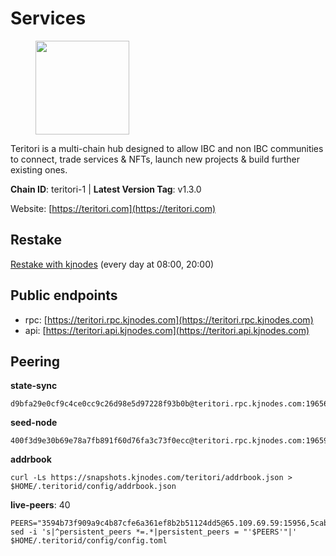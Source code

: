# Services

<figure><img src="https://raw.githubusercontent.com/kj89/testnet_manuals/main/pingpub/logos/teritori.png" width="150" alt=""><figcaption></figcaption></figure>

Teritori is a multi-chain hub designed to allow IBC and non IBC communities  to connect, trade services & NFTs, launch new projects & build further existing ones.

**Chain ID**: teritori-1 | **Latest Version Tag**: v1.3.0

Website: [https://teritori.com](https://teritori.com)

## Restake

[Restake with kjnodes](https://restake.app/teritori/torivaloper184ln03hkpt75uhrrr26f66kvcqvf4yn4nc2xjm) (every day at 08:00, 20:00)
## Public endpoints

* rpc: [https://teritori.rpc.kjnodes.com](https://teritori.rpc.kjnodes.com)
* api: [https://teritori.api.kjnodes.com](https://teritori.api.kjnodes.com)

## Peering

**state-sync**

```
d9bfa29e0cf9c4ce0cc9c26d98e5d97228f93b0b@teritori.rpc.kjnodes.com:19656
```

**seed-node**

```
400f3d9e30b69e78a7fb891f60d76fa3c73f0ecc@teritori.rpc.kjnodes.com:19659
```

**addrbook**
```
curl -Ls https://snapshots.kjnodes.com/teritori/addrbook.json > $HOME/.teritorid/config/addrbook.json
```

**live-peers**: 40
```
PEERS="3594b73f909a9c4b87cfe6a361ef8b2b51124dd5@65.109.69.59:15956,5cabaab828aea4bcc60e20c5a87b469c43023557@65.108.141.109:15656,ff8f8c1b4cf70f38e1c370af05a40c1845022ae8@51.79.103.43:26656,d9bfa29e0cf9c4ce0cc9c26d98e5d97228f93b0b@144.76.163.233:19656,2bdaad4275d9cfa572a811a4de3a4c8bb2b38fac@61.174.254.181:26656,a7ad9ae5d3eb66fa88c7167074c394e8663383f2@95.217.121.229:11074,c7cd979a49bb288df19db750d8d15d975380e1cf@5.9.137.184:26656,722b63e6c65628b929f22013dcbcde980210cb44@176.9.127.54:26656,348751b3196ca984ecf061ba1f8f4696f1d65c9c@213.133.102.206:21096,46b7ae20e3cc4264076a91c3601f3894a021a80d@65.108.6.45:36656,a191006e50d3af40fd253c23dae715a45fdd7415@95.179.217.1:26656,fe8765a154fc336ab284f28cdabc0bcb50a7afae@95.111.252.207:19656,106490318e51355bc6d72e7941a0080f8b8256b9@185.16.39.14:26656,5a98d637a16b16bf425a4a785c9d11a7d1e5b8a0@65.21.131.215:26736,878b47268b23cb0f93b36357b52a920d31346a22@20.244.26.106:26656,a2301a3ee7cbecfb55abab7cad7a1d855a97d27f@95.211.198.98:26656,474a200a225ff771fb78897c1329b20b679ca74f@173.215.85.171:20010,c58613003b7f2e2a5de7fd0035552bb2afa6c1ab@31.186.64.5:19656,29b92a4020171c20fe70e5d60f9c5d07dc9f31f7@194.163.161.146:26656,462749aed15ff292906320560c71de3d39072055@5.161.158.167:26656,7fbfea037bd7962199ffbfd25986c014bab05298@65.108.140.17:32656,82ebb17ddac20928fb8107201dad9f5aea7f9132@198.244.200.3:26656,efe721a953196d8c5f2375b86dcd54285aec565c@51.158.231.48:26656,26175f13ada3d61c93bca342819fd5dc797bced0@65.109.58.226:28656,e3b906fefa58783395fcf72086c698707908a558@141.95.65.26:27736,d856120f262134ebf13e1d2632d778b69e704208@65.108.4.188:15956,e01ab41f694c18226d827172934dd0c596cc92de@51.159.188.178:26656,a25a3a218a699e71e2a64edaa45f457dfd8507ba@65.21.148.206:26656,ac2135001f8610f90019f420f1c549624ccc226e@95.216.102.124:26653,63341349940e45b5eb7b9b9759f379c54a56ea07@149.102.135.118:26656,406fc7fe86ba396cb7fc8616c546f21a1d3c51cd@89.58.57.158:26656,526d8c7c44f59be9a39d7463c576b68c0db23174@65.108.234.23:15956,8ac41af54dfd91c41de71cde222a55670f2f405d@141.95.65.73:15956,b8c05d504098d43be54ed65f2849dbd48ea07d6b@66.165.240.186:26665,ca792e378a84dbc4713e633bf003f96c6eff50d8@51.159.152.62:26656,3950af34da35ce3ff8c50ff3c47a43f5dfc93947@195.3.220.154:19656,94b63fddfc78230f51aeb7ac34b9fb86bd042a77@95.217.89.23:30552,2b4f46e601fb4ede2a0c98976337e3afdaa50dac@65.108.238.102:15956,7a4e9803857452692f9eb4ac8975ea25a52a9a37@167.235.36.159:22956,59d7b82880f319283d8f0314f20ddc98aa7b2cf8@104.238.157.126:26656"
sed -i 's|^persistent_peers *=.*|persistent_peers = "'$PEERS'"|' $HOME/.teritorid/config/config.toml
```
